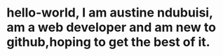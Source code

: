 # hello-world, I am austine ndubuisi, am a web developer and am new to github,hoping to get the best of it.  
